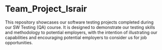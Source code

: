 # Team_Project_Israir
This repository showcases our software testing projects completed during our SW Testing (QA) course. It is designed to demonstrate our testing skills and methodology to potential employers, with the intention of illustrating our capabilities and encouraging potential employers to consider us for job opportunities.
